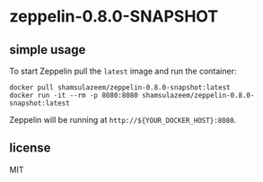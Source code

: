 # zeppelin-0.8.0-SNAPSHOT

## simple usage

To start Zeppelin pull the `latest` image and run the container:

```
docker pull shamsulazeem/zeppelin-0.8.0-snapshot:latest
docker run -it --rm -p 8080:8080 shamsulazeem/zeppelin-0.8.0-snapshot:latest
```

Zeppelin will be running at `http://${YOUR_DOCKER_HOST}:8080`.

## license

MIT

